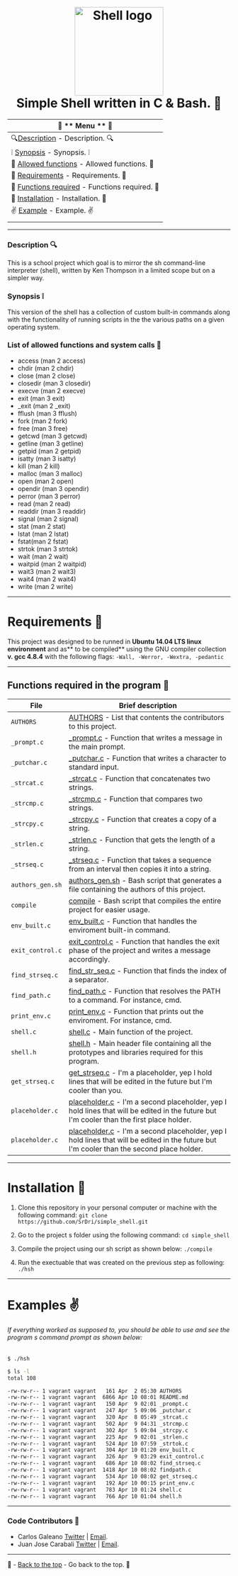 <h1 align="center">
  <br>
  <a href="https://github.com/SrDri/simple_shell"><img src="https://i.imgur.com/8moVcJU.png" alt="Shell logo" width="200"></a>
  <br>
Simple Shell written in C & Bash. 💎
  <br>
</h1>

| 🐔 ** Menu ** 🐔 |
| ------------ |
| 🔍[Description](https://github.com/SrDri/simple_shell#description- "Description]") - Description. 🔍 |
| ❕ [Synopsis](https://github.com/SrDri/simple_shell#synopsis- "Synopsis]") - Synopsis. ❕ |
| 📃 [Allowed functions](https://github.com/SrDri/simple_shell#list-of-allowed-functions-and-system-calls- "Allowed functions]") - Allowed functions. 📃 |
| 📢 [Requirements](https://github.com/SrDri/simple_shell#requirements- "Requirements]") - Requirements. 📢 |
| 🐺 [Functions required](https://github.com/SrDri/simple_shell#functions-required-in-the-program- "Functions required]") - Functions required. 🐺 |
| 🔨 [Installation](https://github.com/SrDri/simple_shell#installation- "Installation]") - Installation. 🔨 |
| ✌️ [Example](https://github.com/SrDri/simple_shell#example- "#examples-%EF%B8%8F]") - Example. ✌️ |
|   |
------------
### Description 🔍
This is a school project which goal is to mirror the sh command-line interpreter (shell), written by Ken Thompson in a limited scope but on a simpler way.

### Synopsis ❕
This version of the shell has a collection of custom built-in commands along with the functionality of running scripts in the the various paths on a given operating system.

### List of allowed functions and system calls 📃
- access (man 2 access)
- chdir (man 2 chdir)
- close (man 2 close)
- closedir (man 3 closedir)
- execve (man 2 execve)
- exit (man 3 exit)
- _exit (man 2 _exit)
- fflush (man 3 fflush)
- fork (man 2 fork)
- free (man 3 free)
- getcwd (man 3 getcwd)
- getline (man 3 getline)
- getpid (man 2 getpid)
- isatty (man 3 isatty)
- kill (man 2 kill)
- malloc (man 3 malloc)
- open (man 2 open)
- opendir (man 3 opendir)
- perror (man 3 perror)
- read (man 2 read)
- readdir (man 3 readdir)
- signal (man 2 signal)
- stat (man 2 stat)
- lstat (man 2 lstat)
- fstat(man 2 fstat)
- strtok (man 3 strtok)
- wait (man 2 wait)
- waitpid (man 2 waitpid)
- wait3 (man 2 wait3)
- wait4 (man 2 wait4)
- write (man 2 write)

------------

# Requirements 📢
This project was designed to be runned in **Ubuntu 14.04 LTS linux environment** and as** to be compiled** using the GNU compiler collection **v. gcc 4.8.4** with the following flags:
`-Wall, -Werror, -Wextra, -pedantic`

------------

## Functions required in the program 🐺

|   **File**    |  **Brief description**                       |
|---------------|---------------------------------------|
|  `AUTHORS`	|  [AUTHORS](https://github.com/SrDri/simple_shell/blob/main/AUTHORS "AUTHORS") - List that contents the contributors to this project.|
|  `_prompt.c`	|  [_prompt.c](https://github.com/SrDri/simple_shell/blob/main/_prompt.c "_prompt.c]") - Function that writes a message in the main prompt.|
|  `_putchar.c` |[_putchar.c](https://github.com/SrDri/simple_shell/blob/main/_putchar.c "_putchar.c]") - Function that writes a character to standard input.|
|  `_strcat.c`	|  [_strcat.c](https://github.com/SrDri/simple_shell/blob/main/_strcat.c "_strcat.c]") - Function that concatenates two strings.|
|  `_strcmp.c`	|  [_strcmp.c](https://github.com/SrDri/simple_shell/blob/main/_strcmp.c "_strcmp.c]") - Function that compares two strings.|
|  `_strcpy.c`	|  [_strcpy.c](https://github.com/SrDri/simple_shell/blob/main/_strcmp.c "_strcpy.c]") - Function that creates a copy of a string.|
|  `_strlen.c`	|  [_strlen.c](https://github.com/SrDri/simple_shell/blob/main/_strlen.c "_strlen.c]") - Function that gets the length of a string.|
|  `_strseq.c`	|  [_strseq.c](https://github.com/SrDri/simple_shell/blob/main/_strseq.c "_strseq.c]") - Function that takes a sequence from an interval then copies it into a string.|
|  `authors_gen.sh`	|  [authors_gen.sh](https://github.com/SrDri/simple_shell/blob/main/authors_gen.sh "authors_gen.sh]") - Bash script that generates a file containing the authors of this project.|
|  `compile`	|  [compile](https://github.com/SrDri/simple_shell/blob/main/compile "compile]") - Bash script that compiles the entire project for easier usage.|
|  `env_built.c`	|  [env_built.c](https://github.com/SrDri/simple_shell/blob/main/env_built.c "env_built.c]") - Function that handles the enviroment built-in command.|
|  `exit_control.c`	|  [exit_control.c](https://github.com/SrDri/simple_shell/blob/main/exit_control.c "exit_control.c]") - Function that handles the exit phase of the project and writes a message accordingly.|
|  `find_strseq.c`	|  [find_str_seq.c](https://github.com/SrDri/simple_shell/blob/main/find_str_seq.c "find_str_seq.c]") - Function that finds the index of a separator.|
|  `find_path.c`	|  [find_path.c](https://github.com/SrDri/simple_shell/blob/main/path.c "path.c]") - Function that resolves the PATH to a command. For instance, cmd.|
|  `print_env.c`	|  [print_env.c](https://github.com/SrDri/simple_shell/blob/main/print_env.c "print_env.c]") - Function that prints out the enviroment. For instance, cmd.|
|  `shell.c`	|  [shell.c](https://github.com/SrDri/simple_shell/blob/main/shell.c "shell.c]") - Main function of the project.|
|  `shell.h`	|  [shell.h](https://github.com/SrDri/simple_shell/blob/main/shell.c "shell.h]") - Main header file containing all the prototypes and libraries required for this program.|
|  `get_strseq.c`	|  [get_strseq.c](https://github.com/SrDri/simple_shell/blob/main/placeholder.c "placeholder.c]") - I'm a placeholder, yep I hold lines that will be edited in the future but I'm cooler than you.|
|  `placeholder.c`	|  [placeholder.c](https://github.com/SrDri/simple_shell/blob/main/placeholder.c "placeholder.c]") - I'm a second placeholder, yep I hold lines that will be edited in the future but I'm cooler than the first place holder.|
|  `placeholder.c`	|  [placeholder.c](https://github.com/SrDri/simple_shell/blob/main/placeholder.c "placeholder.c]") - I'm a second placeholder, yep I hold lines that will be edited in the future but I'm cooler than the second place holder.|

------------

# Installation 🔨
1.  Clone this repository in your personal computer or machine with the following command:
`git clone https://github.com/SrDri/simple_shell.git`

2.  Go to the project s folder using the following command:
`cd simple_shell`

3.  Compile the project using our sh script as shown below:
`./compile`

4.  Run the exectuable that was created on the previous step as following:
`./hsh`

------------

# Examples ✌️

######  If everything worked as supposed to, you should be able to use and see the program s command prompt as shown below:

```bash
$ ./hsh
```
```bash
$ ls -l
total 108

-rw-rw-r-- 1 vagrant vagrant   161 Apr  2 05:30 AUTHORS
-rw-rw-r-- 1 vagrant vagrant  6866 Apr 10 08:01 README.md
-rw-rw-r-- 1 vagrant vagrant   150 Apr  9 02:01 _prompt.c
-rw-rw-r-- 1 vagrant vagrant   247 Apr  5 09:06 _putchar.c
-rw-rw-r-- 1 vagrant vagrant   320 Apr  8 05:49 _strcat.c
-rw-rw-r-- 1 vagrant vagrant   502 Apr  9 04:31 _strcmp.c
-rw-rw-r-- 1 vagrant vagrant   302 Apr  5 09:04 _strcpy.c
-rw-rw-r-- 1 vagrant vagrant   225 Apr  9 02:01 _strlen.c
-rw-rw-r-- 1 vagrant vagrant   524 Apr 10 07:59 _strtok.c
-rw-rw-r-- 1 vagrant vagrant   304 Apr 10 01:20 env_built.c
-rw-rw-r-- 1 vagrant vagrant   326 Apr  9 03:29 exit_control.c
-rw-rw-r-- 1 vagrant vagrant   686 Apr 10 08:02 find_strseq.c
-rw-rw-r-- 1 vagrant vagrant  1418 Apr 10 08:02 findpath.c
-rw-rw-r-- 1 vagrant vagrant   534 Apr 10 08:02 get_strseq.c
-rw-rw-r-- 1 vagrant vagrant   192 Apr 10 00:15 print_env.c
-rw-rw-r-- 1 vagrant vagrant   783 Apr 10 01:24 shell.c
-rw-rw-r-- 1 vagrant vagrant   766 Apr 10 01:04 shell.h
```
------------

### Code Contributors 💩
- Carlos Galeano [Twitter](https://twitter.com/CarlosG19285722) | [Email](dnny419@gmail.com).
- Juan Jose Carabali [Twitter](https://twitter.com/Juanjch_22) | [Email](juanjcarabali@gmail.com).

------------
🔼 - [Back to the top](https://github.com/SrDri/simple_shell# "Back to the top]") - Go back to the top. 🔼

